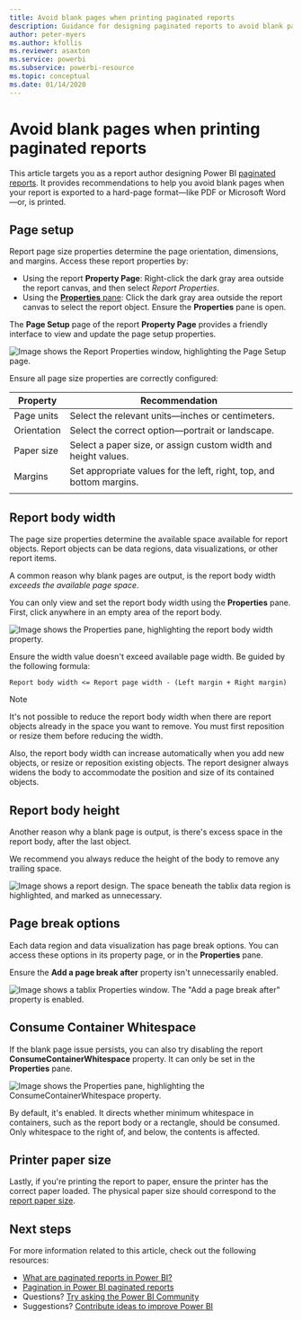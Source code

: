 ```yaml
---
title: Avoid blank pages when printing paginated reports
description: Guidance for designing paginated reports to avoid blank pages when printed.
author: peter-myers
ms.author: kfollis
ms.reviewer: asaxton
ms.service: powerbi
ms.subservice: powerbi-resource
ms.topic: conceptual
ms.date: 01/14/2020
---
```


# Avoid blank pages when printing paginated reports

This article targets you as a report author designing Power BI [paginated reports](../paginated-reports/paginated-reports-report-builder-power-bi.md). It provides recommendations to help you avoid blank pages when your report is exported to a hard-page format—like PDF or Microsoft Word—or, is printed.

## Page setup

Report page size properties determine the page orientation, dimensions, and margins. Access these report properties by:

- Using the report **Property Page**: Right-click the dark gray area outside the report canvas, and then select _Report Properties_.
- Using the [**Properties** pane](../paginated-reports/paginated-reports-report-design-view.md#4-properties-pane): Click the dark gray area outside the report canvas to select the report object. Ensure the **Properties** pane is open.

The **Page Setup** page of the report **Property Page** provides a friendly interface to view and update the page setup properties.

![Image shows the Report Properties window, highlighting the Page Setup page.](media/report-paginated-blank-page/report-page-setup-properties.png)

Ensure all page size properties are correctly configured:

|Property|Recommendation|
|---------|---------|
|Page units|Select the relevant units—inches or centimeters.|
|Orientation|Select the correct option—portrait or landscape.|
|Paper size|Select a paper size, or assign custom width and height values.|
|Margins|Set appropriate values for the left, right, top, and bottom margins.|
|||

## Report body width

The page size properties determine the available space available for report objects. Report objects can be data regions, data visualizations, or other report items.

A common reason why blank pages are output, is the report body width _exceeds the available page space_.

You can only view and set the report body width using the **Properties** pane. First, click anywhere in an empty area of the report body.

![Image shows the Properties pane, highlighting the report body width property.](media/report-paginated-blank-page/report-body-properties-width.png)

Ensure the width value doesn't exceed available page width. Be guided by the following formula:

```Report body width <= Report page width - (Left margin + Right margin)```

> [!NOTE]
> It's not possible to reduce the report body width when there are report objects already in the space you want to remove. You must first reposition or resize them before reducing the width.
>
> Also, the report body width can increase automatically when you add new objects, or resize or reposition existing objects. The report designer always widens the body to accommodate the position and size of its contained objects.

## Report body height

Another reason why a blank page is output, is there's excess space in the report body, after the last object.

We recommend you always reduce the height of the body to remove any trailing space.

![Image shows a report design. The space beneath the tablix data region is highlighted, and marked as unnecessary.](media/report-paginated-blank-page/report-body-remove-trailing-space.png)

## Page break options

Each data region and data visualization has page break options. You can access these options in its property page, or in the **Properties** pane.

Ensure the **Add a page break after** property isn't unnecessarily enabled.

![Image shows a tablix Properties window. The "Add a page break after" property is enabled.](media/report-paginated-blank-page/data-region-page-break-option-after.png)

## Consume Container Whitespace

If the blank page issue persists, you can also try disabling the report **ConsumeContainerWhitespace** property. It can only be set in the **Properties** pane.

![Image shows the Properties pane, highlighting the ConsumeContainerWhitespace property.](media/report-paginated-blank-page/report-properties-consumecontainerwhitespace.png)

By default, it's enabled. It directs whether minimum whitespace in containers, such as the report body or a rectangle, should be consumed. Only whitespace to the right of, and below, the contents is affected.

## Printer paper size

Lastly, if you're printing the report to paper, ensure the printer has the correct paper loaded. The physical paper size should correspond to the [report paper size](#page-setup).

## Next steps

For more information related to this article, check out the following resources:

- [What are paginated reports in Power BI?](../paginated-reports/paginated-reports-report-builder-power-bi.md)
- [Pagination in Power BI paginated reports](../paginated-reports/paginated-reports-pagination.md)
- Questions? [Try asking the Power BI Community](https://community.powerbi.com/)
- Suggestions? [Contribute ideas to improve Power BI](https://ideas.powerbi.com)

